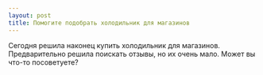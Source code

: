 ```yaml
---
layout: post 
title: Помогите подобрать холодильник для магазинов 
--- 
```

Сегодня решила наконец купить холодильник для магазинов. Предварительно решила поискать отзывы, но их очень мало. Может вы что-то посоветуете?